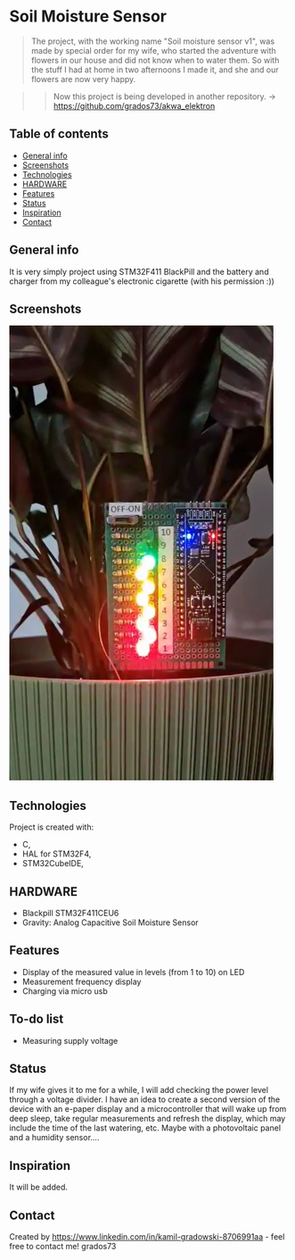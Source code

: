 # Soil Moisture Sensor
>The project, with the working name "Soil moisture sensor v1", was made by special order for my wife, who started the adventure with flowers in our house and did not know when to water them.
>So with the stuff I had at home in two afternoons I made it, and she and our flowers are now very happy.


>>Now this project is being developed in another repository. -> https://github.com/grados73/akwa_elektron

## Table of contents
* [General info](#general-info)
* [Screenshots](#screenshots)
* [Technologies](#technologies)
* [HARDWARE](#hardware)
* [Features](#features)
* [Status](#status)
* [Inspiration](#inspiration)
* [Contact](#contact)

## General info
It is very simply project using STM32F411 BlackPill and the battery and charger from my colleague's electronic cigarette (with his permission :))

## Screenshots
![Device photo](./zdj1.png)

## Technologies
Project is created with:
* C,
* HAL for STM32F4,
* STM32CubeIDE,


## HARDWARE
* Blackpill STM32F411CEU6 
* Gravity: Analog Capacitive Soil Moisture Sensor

## Features
* Display of the measured value in levels (from 1 to 10) on LED
* Measurement frequency display
* Charging via micro usb

## To-do list
* Measuring supply voltage

## Status
If my wife gives it to me for a while, I will add checking the power level through a voltage divider.
I have an idea to create a second version of the device with an e-paper display and a microcontroller that will wake up from deep sleep, 
take regular measurements and refresh the display, which may include the time of the last watering, etc. Maybe with a photovoltaic panel and a humidity sensor....

## Inspiration
It will be added.

## Contact
Created by https://www.linkedin.com/in/kamil-gradowski-8706991aa - feel free to contact me!
grados73
